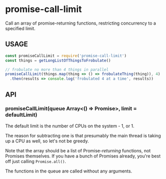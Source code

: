 # promise-call-limit

Call an array of promise-returning functions, restricting concurrency to a
specified limit.

## USAGE

```js
const promiseCallLimit = require('promise-call-limit')
const things = getLongListOfThingsToFrobulate()

// frobulate no more than 4 things in parallel
promiseCallLimit(things.map(thing => () => frobulateThing(thing)), 4)
  .then(results => console.log('frobulated 4 at a time', results))
```

## API

### promiseCallLimit(queue Array<() => Promise>, limit = defaultLimit)

The default limit is the number of CPUs on the system - 1, or 1.

The reason for subtracting one is that presumably the main thread is taking
up a CPU as well, so let's not be greedy.

Note that the array should be a list of Promise-_returning_ functions, not
Promises themselves.  If you have a bunch of Promises already, you're best
off just calling `Promise.all()`.

The functions in the queue are called without any arguments.

